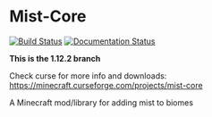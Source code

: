 # Mist-Core
[![Build Status](https://img.shields.io/teamcity/http/tc.henrikstabell.com/s/MistCore_112.svg?label=TeamCity)](https://tc.henrikstabell.com/viewType.html?buildTypeId=MistCore_112)
[![Documentation Status](https://readthedocs.org/projects/mist-core/badge/?version=latest)](http://mistdocs.henrikstabell.com/en/latest/?badge=latest)

**This is the 1.12.2 branch**

Check curse for more info and downloads: https://minecraft.curseforge.com/projects/mist-core

A Minecraft mod/library for adding mist to biomes
